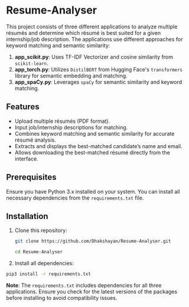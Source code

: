 # Resume-Analyser

This project consists of three different applications to analyze multiple résumés and determine which résumé is best suited for a given internship/job description. The applications use different approaches for keyword matching and semantic similarity: 

1. **app_scikit.py**: Uses TF-IDF Vectorizer and cosine similarity from `scikit-learn`.
2. **app_torch.py**: Utilizes `DistilBERT` from Hugging Face's `transformers` library for semantic embedding and matching.
3. **app_spaCy.py**: Leverages `spaCy` for semantic similarity and keyword matching.

## Features
- Upload multiple résumés (PDF format).
- Input job/internship descriptions for matching.
- Combines keyword matching and semantic similarity for accurate résumé analysis.
- Extracts and displays the best-matched candidate’s name and email.
- Allows downloading the best-matched résumé directly from the interface.

## Prerequisites

Ensure you have Python 3.x installed on your system. You can install all necessary dependencies from the `requirements.txt` file.

## Installation

1. Clone this repository:
   ```bash
   git clone https://github.com/Dhakshayan/Resume-Analyser.git
   ```
   ```bash
   cd Resume-Analyser
   ```
2. Install all dependencies:
```bash
pip3 install -r requirements.txt
```
**Note**: The `requirements.txt` includes dependencies for all three applications. Ensure you check for the latest versions of the packages before installing to avoid compatibility issues.

